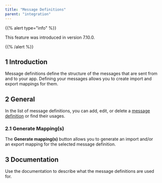 ```yaml
---
title: "Message Definitions"
parent: "integration"
---
```


{{% alert type="info" %}}

This feature was introduced in version 7.10.0.

{{% /alert %}}

## 1 Introduction

Message definitions define the structure of the messages that are sent from and to your app. Defining your messages allows you to create import and export mappings for them.

## 2 General

In the list of message definitions, you can add, edit, or delete a [message definition](message-definition) or find their usages.

### 2.1 Generate Mapping(s)

The **Generate mapping(s)** button allows you to generate an import and/or an export mapping for the selected message definition.

## 3 Documentation

Use the documentation to describe what the message definitions are used for.
